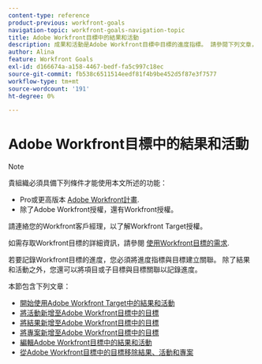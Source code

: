 ```yaml
---
content-type: reference
product-previous: workfront-goals
navigation-topic: workfront-goals-navigation-topic
title: Adobe Workfront目標中的結果和活動
description: 成果和活動是Adobe Workfront目標中目標的進度指標。 請參閱下列文章，進一步了解結果和活動。
author: Alina
feature: Workfront Goals
exl-id: d166674a-a158-4467-bedf-fa5c997c18ec
source-git-commit: fb538c6511514eedf81f4b9be452d5f87e3f7577
workflow-type: tm+mt
source-wordcount: '191'
ht-degree: 0%

---
```



# Adobe Workfront目標中的結果和活動

<!--drafted for P&P new model: the note at the top will need to be replaced with this:

Your organization must have the following to use the functionality described in this article:

* For the legacy plan and license structure: 

  * A Pro or higher [Adobe Workfront plan](https://www.workfront.com/plans). 
  * An Adobe Workfront Goals license in addition to a Workfront license.

* For the current plan and license structure:

  * An Ultimate plan 
    
    Or
    
    An additional license for Adobe Workfront Goals for the Prime or Select Adobe Workfront plans. <is there a link we can add here for the plans and what they contain?!>

Contact your Workfront account manager to learn about a Workfront Goals license.

For additional information about access to Workfront Goals, see [Requirements to use Workfront Goals](../workfront-goals/goal-management/access-needed-for-wf-goals.md).
-->

>[!NOTE]
>
>貴組織必須具備下列條件才能使用本文所述的功能：
>
>* Pro或更高版本 [Adobe Workfront計畫](https://www.workfront.com/plans).
>* 除了Adobe Workfront授權，還有Workfront授權。
>
>  請連絡您的Workfront客戶經理，以了解Workfront Target授權。
>
>如需存取Workfront目標的詳細資訊，請參閱 [使用Workfront目標的需求](../../workfront-goals/goal-management/access-needed-for-wf-goals.md).

若要記錄Workfront目標的進度，您必須將進度指標與目標建立關聯。 除了結果和活動之外，您還可以將項目或子目標與目標關聯以記錄進度。

本節包含下列文章：

* [開始使用Adobe Workfront Target中的結果和活動](../../workfront-goals/results-and-activities/get-started-with-results-and-activities.md)
* [將活動新增至Adobe Workfront目標中的目標](../../workfront-goals/results-and-activities/add-activities-to-goals.md)
* [將結果新增至Adobe Workfront目標中的目標](../../workfront-goals/results-and-activities/add-results-to-goals.md)
* [將專案新增至Adobe Workfront目標中的目標](../../workfront-goals/results-and-activities/connect-projects-to-goals-overview.md)
* [編輯Adobe Workfront目標中的結果和活動](../../workfront-goals/results-and-activities/edit-results-and-activities.md)
* [從Adobe Workfront目標中的目標移除結果、活動和專案](../../workfront-goals/results-and-activities/remove-results-activities-from-goals.md)
